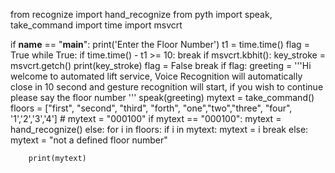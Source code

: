 from recognize import hand_recognize
from pyth import speak, take_command
import time
import msvcrt

if __name__ == "__main__":
print('Enter the Floor Number')
    t1 = time.time()
    flag = True
    while True:
        if time.time() - t1 >= 10:
            break
        if msvcrt.kbhit():
            key_stroke = msvcrt.getch()
            print(key_stroke)
            flag = False
            break
    if flag:
        greeting = '''Hi welcome to automated lift service, Voice Recognition will automatically close in 10 second and 
        gesture recognition will start, if you wish to continue please say the floor number '''
        speak(greeting)
        mytext = take_command()
        floors = ["first", "second", "third", "forth", "one","two","three", "four", '1','2','3','4']
        # mytext = "000100"
        if mytext == "000100":
            mytext = hand_recognize()
        else:
            for i in floors:
                if i in mytext:
                    mytext = i
                    break
            else:
                mytext = "not a defined floor number"

        print(mytext)
